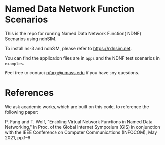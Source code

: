 Named Data Network Function Scenarios
====================================

This is the repo for running Named Data Network Function( NDNF) Scenarios using ndnSIM.

To install ns-3 and ndnSIM, please refer to https://ndnsim.net.

You can find the application files are in  `apps` and the NDNF test scenarios in `examples`.

Feel free to contact pfang@umass.edu if you have any questions.


References
=========
We ask academic works, which are built on this code, to reference the following paper:

P. Fang and T. Wolf, "Enabling Virtual Network Functions in Named Data Networking," In Proc. of the Global Internet Symposium (GIS) in conjunction with the IEEE Conference on Computer Communications (INFOCOM), May 2021, pp.1–6
